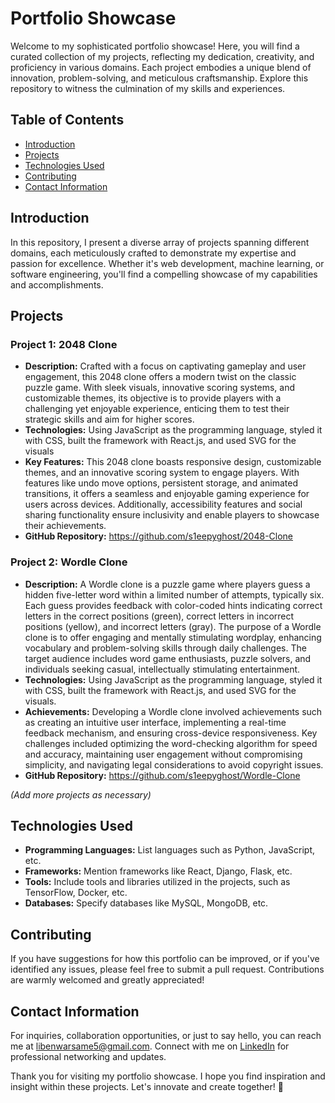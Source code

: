 # Portfolio Showcase

Welcome to my sophisticated portfolio showcase! Here, you will find a curated collection of my projects, reflecting my dedication, creativity, and proficiency in various domains. Each project embodies a unique blend of innovation, problem-solving, and meticulous craftsmanship. Explore this repository to witness the culmination of my skills and experiences.

## Table of Contents

- [Introduction](#introduction)
- [Projects](#projects)
- [Technologies Used](#technologies-used)
- [Contributing](#contributing)
- [Contact Information](#contact-information)

## Introduction

In this repository, I present a diverse array of projects spanning different domains, each meticulously crafted to demonstrate my expertise and passion for excellence. Whether it's web development, machine learning, or software engineering, you'll find a compelling showcase of my capabilities and accomplishments.

## Projects

### Project 1: 2048 Clone

- **Description:** Crafted with a focus on captivating gameplay and user engagement, this 2048 clone offers a modern twist on the classic puzzle game. With sleek visuals, innovative scoring systems, and customizable themes, its objective is to provide players with a challenging yet enjoyable experience, enticing them to test their strategic skills and aim for higher scores.
- **Technologies:** Using JavaScript as the programming language, styled it with CSS, built the framework with React.js, and used SVG for the visuals 
- **Key Features:** This 2048 clone boasts responsive design, customizable themes, and an innovative scoring system to engage players. With features like undo move options, persistent storage, and animated transitions, it offers a seamless and enjoyable gaming experience for users across devices. Additionally, accessibility features and social sharing functionality ensure inclusivity and enable players to showcase their achievements.
- **GitHub Repository:** https://github.com/s1eepyghost/2048-Clone

### Project 2: Wordle Clone

- **Description:** A Wordle clone is a puzzle game where players guess a hidden five-letter word within a limited number of attempts, typically six. Each guess provides feedback with color-coded hints indicating correct letters in the correct positions (green), correct letters in incorrect positions (yellow), and incorrect letters (gray). The purpose of a Wordle clone is to offer engaging and mentally stimulating wordplay, enhancing vocabulary and problem-solving skills through daily challenges. The target audience includes word game enthusiasts, puzzle solvers, and individuals seeking casual, intellectually stimulating entertainment.
- **Technologies:** Using JavaScript as the programming language, styled it with CSS, built the framework with React.js, and used SVG for the visuals.
- **Achievements:** Developing a Wordle clone involved achievements such as creating an intuitive user interface, implementing a real-time feedback mechanism, and ensuring cross-device responsiveness. Key challenges included optimizing the word-checking algorithm for speed and accuracy, maintaining user engagement without compromising simplicity, and navigating legal considerations to avoid copyright issues.
- **GitHub Repository:** https://github.com/s1eepyghost/Wordle-Clone

_(Add more projects as necessary)_

## Technologies Used

- **Programming Languages:** List languages such as Python, JavaScript, etc.
- **Frameworks:** Mention frameworks like React, Django, Flask, etc.
- **Tools:** Include tools and libraries utilized in the projects, such as TensorFlow, Docker, etc.
- **Databases:** Specify databases like MySQL, MongoDB, etc.

## Contributing

If you have suggestions for how this portfolio can be improved, or if you've identified any issues, please feel free to submit a pull request. Contributions are warmly welcomed and greatly appreciated!

## Contact Information

For inquiries, collaboration opportunities, or just to say hello, you can reach me at [libenwarsame5@gmail.com](mailto:libenwarsame5@gmail.com). Connect with me on [LinkedIn](https://www.linkedin.com/in/libenwarsame/) for professional networking and updates.

Thank you for visiting my portfolio showcase. I hope you find inspiration and insight within these projects. Let's innovate and create together! 🚀